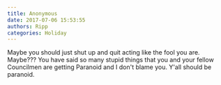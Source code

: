 ```yaml
---
title: Anonymous
date: 2017-07-06 15:53:55
authors: Ripp
categories: Holiday
---
```


 Maybe you should just shut up and quit acting like the fool you are. Maybe??? You have said so many stupid things that you and your fellow Councilmen are getting Paranoid and I don't blame you. Y'all should be paranoid.
